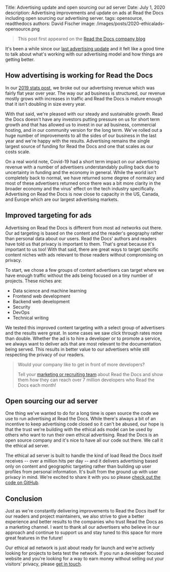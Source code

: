 Title: Advertising update and open sourcing our ad server
Date: July 1, 2020
description: Advertising improvements and update on ads at Read the Docs including open sourcing our advertising server.
tags: opensource, readthedocs
authors: David Fischer
image: /images/posts/2020-ethicalads-opensource.png


> This post first appeared
> on the [Read the Docs company blog](https://blog.readthedocs.com/advertising-improvements-2020/)

It's been a while since our
[last advertising update]({filename}ad-funding-read-the-docs-whats-next.md)
and it felt like a good time to talk about what's working
with our advertising model and how things are getting better.


How advertising is working for Read the Docs
--------------------------------------------

In our [2019 stats post](https://blog.readthedocs.com/read-the-docs-2019-stats/),
we broke out our advertising revenue which was fairly flat
year over year. The way our ad business is structured, our revenue
mostly grows with increases in traffic and Read the Docs is mature
enough that it isn't doubling in size every year.

With that said, we're pleased with our steady and sustainable growth.
Read the Docs doesn't have any investors putting pressure on us for
short term growth and that has allowed us to invest in our ad business,
commercial hosting, and in our community version for the long term.
We've rolled out a huge number of improvements to all the sides of our
business in the last year and we're happy with the results. Advertising
remains the single largest source of funding for Read the Docs and one
that scales as our costs scale.

On a real world note, Covid-19 had a short term impact on our
advertising revenue with a number of advertisers understandably pulling
back due to uncertainty in funding and the economy in general. While the
world isn't completely back to normal, we have returned some degree of
normalcy and most of these advertisers returned once there was a bit
more clarity in the broader economy and the virus' effect on the tech
industry specifically. Advertising on Read the Docs is now close to
capacity in the US, Canada, and Europe which are our largest advertising
markets.


Improved targeting for ads
--------------------------

Advertising on Read the Docs is different from most ad networks out
there. Our ad targeting is based on the content and the reader's
geography rather than personal data about our users. Read the Docs'
authors and readers have told us that privacy is important to them.
That's great because it's important to us too! With that said, there
are great ways to target specific content niches with ads relevant to
those readers without compromising on privacy.

To start, we chose a few groups of content advertisers can target where
we have enough traffic without the ads being focused on a tiny number of
projects. These niches are:

-   Data science and machine learning
-   Frontend web development
-   Backend web development
-   Security
-   DevOps
-   Technical writing

We tested this improved content targeting with a select group of
advertisers and the results were great. In some cases we saw click
through rates more than double. Whether the ad is to hire a developer or
to promote a service, we always want to deliver ads that are most
relevant to the documentation being served. This results in better value
to our advertisers while still respecting the privacy of our readers.

> Would your company like to get in front of more developers?
>
> Tell your [marketing or recruiting team]({filename}../pages/advertisers.md) about Read the Docs and show
> them how they can reach over 7 million developers who Read the Docs each
> month!


Open sourcing our ad server
---------------------------

One thing we've wanted to do for a long time is open source the code we
use to run advertising at Read the Docs. While there's always a bit of
an incentive to keep advertising code closed so it can't be abused, our
hope is that the trust we're building with the ethical ads model can be
used by others who want to run their own ethical advertising. Read the
Docs is an open source company and it's nice to have all our code out
there. We call it the ethical ad server.

The ethical ad server is built to handle the kind of load Read the Docs
itself receives -- over a million hits per day -- and it delivers
advertising based only on content and geographic targeting rather than
building up user profiles from personal information. It's built from
the ground up with user privacy in mind. We're excited to share it with
you so please [check out the code on
GitHub](https://github.com/readthedocs/ethical-ad-server).


Conclusion
----------

Just as we're constantly delivering improvements to Read the Docs
itself for our readers and project maintainers, we also strive to give a
better experience and better results to the companies who trust Read the
Docs as a marketing channel. I want to thank all our advertisers who
believe in our approach and continue to support us and stay tuned to
this space for more great features in the future!

Our ethical ad network is just about ready for launch and we're
actively looking for projects to beta test the network. If you run a
developer focused website and you're looking for a way to earn money
without selling out your visitors' privacy, please [get in
touch](mailto:ads@readthedocs.org?subject=Ethical%20Ad%20Network%20beta).
